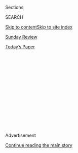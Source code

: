 <div id="app">

<div>

<div>

<div>

<div class="NYTAppHideMasthead css-1q2w90k e1suatyy0">

<div class="section css-ui9rw0 e1suatyy2">

<div class="css-eph4ug er09x8g0">

<div class="css-6n7j50">

</div>

<span class="css-1dv1kvn">Sections</span>

<div class="css-10488qs">

<span class="css-1dv1kvn">SEARCH</span>

</div>

[Skip to content](#site-content)[Skip to site index](#site-index)

</div>

<div id="masthead-section-label" class="css-1wr3we4 eaxe0e00">

[Sunday
Review](https://www.nytimes.com/section/opinion/sunday)

</div>

<div class="css-10698na e1huz5gh0">

</div>

</div>

<div id="masthead-bar-one" class="section hasLinks css-15hmgas e1csuq9d3">

<div class="css-uqyvli e1csuq9d0">

</div>

<div class="css-1uqjmks e1csuq9d1">

</div>

<div class="css-9e9ivx">

[](https://myaccount.nytimes.com/auth/login?response_type=cookie&client_id=vi)

</div>

<div class="css-1bvtpon e1csuq9d2">

[Today’s
Paper](https://www.nytimes.com/section/todayspaper)

</div>

</div>

</div>

</div>

<div data-aria-hidden="false">

<div id="site-content" data-role="main">

<div>

<div class="css-1aor85t" style="opacity:0.000000001;z-index:-1;visibility:hidden">

<div class="css-1hqnpie">

<div class="css-epjblv">

<span class="css-17xtcya">[Sunday
Review](/section/opinion/sunday)</span><span class="css-x15j1o">|</span><span class="css-fwqvlz">Double,
Double, Trump’s Toil, Our
Trouble</span>

</div>

<div class="css-k008qs">

<div class="css-1iwv8en">

<span class="css-18z7m18"></span>

<div>

</div>

</div>

<span class="css-1n6z4y">https://nyti.ms/2PffLDt</span>

<div class="css-1705lsu">

<div class="css-4xjgmj">

<div class="css-4skfbu" data-role="toolbar" data-aria-label="Social Media Share buttons, Save button, and Comments Panel with current comment count" data-testid="share-tools">

  - 
  - 
  - 
  - 
    
    <div class="css-6n7j50">
    
    </div>

  - 
  - 

</div>

</div>

</div>

</div>

</div>

</div>

<div id="NYT_TOP_BANNER_REGION" class="css-13pd83m">

</div>

<div id="top-wrapper" class="css-1sy8kpn">

<div id="top-slug" class="css-l9onyx">

Advertisement

</div>

[Continue reading the main
story](#after-top)

<div class="ad top-wrapper" style="text-align:center;height:100%;display:block;min-height:250px">

<div id="top" class="place-ad" data-position="top" data-size-key="top">

</div>

</div>

<div id="after-top">

</div>

</div>

<div>

<div class="css-v5btjw etb61u70">

<div class="css-v05ibm etb61u71">

[Opinion](/section/opinion)

</div>

</div>

<div id="sponsor-wrapper" class="css-1hyfx7x">

<div id="sponsor-slug" class="css-19vbshk">

Supported by

</div>

[Continue reading the main
story](#after-sponsor)

<div id="sponsor" class="ad sponsor-wrapper" style="text-align:center;height:100%;display:block">

</div>

<div id="after-sponsor">

</div>

</div>

<div class="css-186x18t">

</div>

<div class="css-1vkm6nb ehdk2mb0">

# Double, Double, Trump’s Toil, Our Trouble

</div>

Demon sperm meets alien D.N.A., as President Trump teeters.

<div class="css-18e8msd">

<div class="css-vp77d3 epjyd6m0">

<div class="css-1p10dcb ey68jwv0" data-aria-hidden="true">

[![Maureen
Dowd](https://static01.nyt.com/images/2018/04/02/opinion/maureen-dowd/maureen-dowd-thumbLarge.png
"Maureen Dowd")](https://www.nytimes.com/by/maureen-dowd)

</div>

<div class="css-1baulvz">

By [<span class="css-1baulvz last-byline" itemprop="name">Maureen
Dowd</span>](https://www.nytimes.com/by/maureen-dowd)

<div class="css-8atqhb">

Opinion Columnist

</div>

</div>

</div>

  - Aug. 1,
    2020

  - 
    
    <div class="css-4xjgmj">
    
    <div class="css-d8bdto" data-role="toolbar" data-aria-label="Social Media Share buttons, Save button, and Comments Panel with current comment count" data-testid="share-tools">
    
      - 
      - 
      - 
      - 
        
        <div class="css-6n7j50">
        
        </div>
    
      - 
      - 
    
    </div>
    
    </div>

</div>

<div class="css-79elbk" data-testid="photoviewer-wrapper">

<div class="css-z3e15g" data-testid="photoviewer-wrapper-hidden">

</div>

<div class="css-1a48zt4 ehw59r15" data-testid="photoviewer-children">

![<span class="css-16f3y1r e13ogyst0" data-aria-hidden="true">President
Trump at the White House earlier this
month.</span><span class="css-cnj6d5 e1z0qqy90" itemprop="copyrightHolder"><span class="css-1ly73wi e1tej78p0">Credit...</span><span><span>Samuel
Corum for The New York
Times</span></span></span>](https://static01.nyt.com/images/2020/08/02/opinion/sunday/01Dowd/01Dowd-articleLarge.jpg?quality=75&auto=webp&disable=upscale)

</div>

</div>

</div>

<div class="section meteredContent css-1r7ky0e" name="articleBody" itemprop="articleBody">

<div class="css-1fanzo5 StoryBodyCompanionColumn">

<div class="css-53u6y8">

WASHINGTON — Macbeth has his doubts.

But his wife taunts him about his manliness until he bloodies his
country.

It’s hard to believe, four centuries after Shakespeare, that the fear of
being unmanned is still so potent that it could wreck a country.

But it is. And it has.

Donald Trump’s warped view of masculinity has warped this nation’s
response to a deadly pandemic. And Trump doesn’t even have a diabolical
Lady MacTrump whispering in his ear, goading him about being a man. He
goads himself, fueled by ghostly memories of his autocratic father.

As the Shakespeare scholar Stephen Greenblatt writes: “The tyrant,
Macbeth and other plays suggest, is driven by a range of sexual
anxieties: a compulsive need to prove his manhood, dread of impotence, a
nagging apprehension that he will not be found sufficiently attractive
or powerful, a fear of failure. Hence the penchant for bullying, the
vicious misogyny, and the explosive violence. Hence, too, the
vulnerability to taunts. Especially those bearing a latent or explicit
sexual charge.”

</div>

</div>

<div class="css-1fanzo5 StoryBodyCompanionColumn">

<div class="css-53u6y8">

Trump’s fear of emasculation led to his de-mask-ulation. Instead of
cleaving to science and reason, he stuck with the old, corny Gordon
Gekko routine, putting concern for the stock market above all else.

Like Macbeth, the president made tragic errors of judgment and plunged
his country into a nightmare. Our trust in government is depleted, and
our relationships in the world are tattered. As Fintan O’Toole
[wrote](https://www.irishtimes.com/opinion/fintan-o-toole-donald-trump-has-destroyed-the-country-he-promised-to-make-great-again-1.4235928?mode=sample&auth-failed=1&pw-origin=https%3A%2F%2Fwww.irishtimes.com%2Fopinion%2Ffintan-o-toole-donald-trump-has-destroyed-the-country-he-promised-to-make-great-again-1.4235928)
in The Irish Times, the world has loved, hated and envied the United
States. But never before has it pitied us. Until now.

Trump has always said that the whole world is laughing at us because
it’s taking advantage of us. That sound you’re hearing is not
laughter.

“He could be on his way to re-election now if he had done what many of
the governors did and followed science and public health advice and if
he had leveled with people about what the requirements were and why,’’
says David Axelrod, the former Obama strategist. “If he had done those
things, the country would have responded and been in a much better
place.

“But he didn’t have the emotional capacity to do it. At a minimum, it’s
Shakespearean. It’s almost biblical.”

</div>

</div>

<div class="css-1fanzo5 StoryBodyCompanionColumn">

<div class="css-53u6y8">

Even Trump’s allies are baffled about why he can’t fake a sense of
compassion and competency. He has made enough cheesy movie cameos — even
one [hawking](https://www.youtube.com/watch?v=QVmAcULPMu4)
cheese-stuffed Pizza Hut crust — that he should know how to pretend to
be halfway human.

Now the president is threatening another crisis, tweeting that we might
have to delay the election because there could be mail-in voting fraud.

In his view, either he wins or the election is rigged. He’s trying to
make mail-in ballots socially unacceptable the same way he made masks
socially unacceptable for the first five months of the plague.

The Washington Post
[reports](https://www.washingtonpost.com/politics/postal-service-backlog-sparks-worries-that-ballot-delivery-could-be-delayed-in-november/2020/07/30/cb19f1f4-d1d0-11ea-8d32-1ebf4e9d8e0d_story.html)
that backlogs at the U.S. Postal Service are causing some employees
there to worry that the Trump lackey in charge, a top donor, is
intentionally gumming up the works just in time for the election. It is
astounding the corrupt lengths the administration seems willing to go to
— destroying the Postal Service to win the election. Ben Franklin would
be incensed.

As Axelrod notes, “Whatever happened back in the Bush v. Gore recount
days will seem like the Garden of Innocence compared to what’s going to
happen now. Trump is not going to walk to the rostrum and say, ‘The
people have spoken and I accept their verdict.’’’

Even Trump’s closest allies in Congress, Mitch McConnell and Kevin
McCarthy, couldn’t stomach the idea of postponing the election, and both
have swallowed a lot over the last three years. Trump’s little trial
balloon blew up like the Hindenburg.

[Alexander Burns
wrote](https://www.nytimes.com/2020/07/30/us/politics/trump-delay-election.html)
in The New York Times that Trump was too pathetic to be a tyrant: “Far
from a strongman, Mr. Trump has lately become a heckler in his own
government, promoting medical conspiracy theories on social media,
playing no constructive role in either the management of the coronavirus
pandemic or the negotiation of an economic rescue plan in Congress — and
complaining endlessly about the unfairness of it all.”

</div>

</div>

<div class="css-1fanzo5 StoryBodyCompanionColumn">

<div class="css-53u6y8">

Talk about unfair: The one thing holding the country together has been
the additional $600 per week in unemployment benefits that has allowed
millions to pay the rent and fill the fridge. Republicans, though, are
so convinced that the few extra hundred dollars in jobless pay is
keeping people from work that they are loathe to renew it. Unless
Congress gets it together soon and finds a way to extend the aid, the
country is going to be facing a catastrophe of homelessness and need
that makes these past few months look pleasant.

After the president began doing the coronavirus briefings again, he
tried a “new” tone, saying he was getting used to masks — “Think about
patriotism. Maybe it helps. It helps” — then face-planting by offering
good wishes to a past party pal and accused pedophile enabler, Ghislaine
Maxwell. But then things got really crazy as he defended a retweet of a
doctor who has promoted hydroxychloroquine as well as declaimed on the
existence of alien D.N.A. and demon sperm.

“I thought her voice was an important voice, but I know nothing about
her,’’ he told reporters. (As he told Barstool sports: “It’s the
retweets that get you in trouble.”) He fell into more self-pity,
complaining about his ratings compared to those of Dr. Anthony Fauci:
“Nobody likes me. It can only be my personality, that’s all.”

It has been clear for some time that Trump’s Panglossian attitude toward
the virus was turning him into a public health menace.

But this week, the culture war over masks crystallized with the death of
Herman Cain. The former Republican presidential candidate, who dissed
masks and Covid restrictions, proudly tweeted a picture from the Trump
rally in Tulsa, surrounded by his fellow mask-less friends. “Having a
fantastic time,” he wrote. Nine days later, he tested positive for
corona. As we have learned, this virus often has the final say.

Right away, White House officials knew that this death would be laid at
Trump’s feet. They began warning reporters that they should not
politicize Cain’s death.

At the Friday White House briefing, asked if officials were concerned
that the 74-year-old Cain may have contracted the virus at the rally,
Kayleigh McEnany replied, “We’ll never know,” and sanctimoniously added,
“I will not politicize Herman Cain’s passing.’’

</div>

</div>

<div class="css-1fanzo5 StoryBodyCompanionColumn">

<div class="css-53u6y8">

But it is undeniable that Trump politicized masks and set a lethal
example.

As [Jeremy Peters
wrote](https://www.nytimes.com/2020/07/30/us/politics/herman-cain-gop-coronavirus.html)
in The Times, Republican officials all over the country “have adopted a
similar tone of skepticism and defiance, rejecting the advice of public
health officials and deferring instead to principles they said were
equally important: conservative values of economic freedom and personal
liberty.”

So conservatives are willing to embrace a new ethos? Give me liberty.
And death.

*The Times is committed to publishing* [*a diversity of
letters*](https://www.nytimes.com/2019/01/31/opinion/letters/letters-to-editor-new-york-times-women.html)
*to the editor. We’d like to hear what you think about this or any of
our articles. Here are some*
[*tips*](https://help.nytimes.com/hc/en-us/articles/115014925288-How-to-submit-a-letter-to-the-editor)*.
And here’s our email:*
[*letters@nytimes.com*](mailto:letters@nytimes.com)*.*

*Follow The New York Times Opinion section on*
[*Facebook*](https://www.facebook.com/nytopinion)*,* [*Twitter
(@NYTopinion)*](http://twitter.com/NYTOpinion) *and*
[*Instagram*](https://www.instagram.com/nytopinion/)*.*

</div>

</div>

</div>

<div>

</div>

<div>

</div>

<div>

</div>

<div>

<div id="bottom-wrapper" class="css-1ede5it">

<div id="bottom-slug" class="css-l9onyx">

Advertisement

</div>

[Continue reading the main
story](#after-bottom)

<div id="bottom" class="ad bottom-wrapper" style="text-align:center;height:100%;display:block;min-height:90px">

</div>

<div id="after-bottom">

</div>

</div>

</div>

</div>

</div>

## Site Index

<div>

</div>

## Site Information Navigation

  - [© <span>2020</span> <span>The New York Times
    Company</span>](https://help.nytimes.com/hc/en-us/articles/115014792127-Copyright-notice)

<!-- end list -->

  - [NYTCo](https://www.nytco.com/)
  - [Contact
    Us](https://help.nytimes.com/hc/en-us/articles/115015385887-Contact-Us)
  - [Work with us](https://www.nytco.com/careers/)
  - [Advertise](https://nytmediakit.com/)
  - [T Brand Studio](http://www.tbrandstudio.com/)
  - [Your Ad
    Choices](https://www.nytimes.com/privacy/cookie-policy#how-do-i-manage-trackers)
  - [Privacy](https://www.nytimes.com/privacy)
  - [Terms of
    Service](https://help.nytimes.com/hc/en-us/articles/115014893428-Terms-of-service)
  - [Terms of
    Sale](https://help.nytimes.com/hc/en-us/articles/115014893968-Terms-of-sale)
  - [Site
    Map](https://spiderbites.nytimes.com)
  - [Help](https://help.nytimes.com/hc/en-us)
  - [Subscriptions](https://www.nytimes.com/subscription?campaignId=37WXW)

</div>

</div>

</div>

</div>
